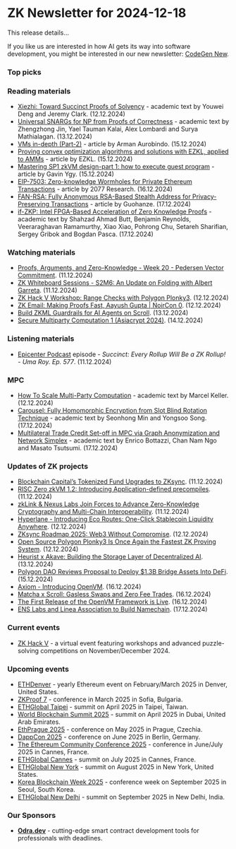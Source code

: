 # ZK Newsletter for 2024-12-18
This release details...

If you like us are interested in how AI gets its way into software development, you might be interested in our new newsletter: [CodeGen New](https://codegen.substack.com/p/codegen-news-for-2024-12-16). 

### Top picks

### Reading materials 
* [Xiezhi: Toward Succinct Proofs of Solvency](https://eprint.iacr.org/2024/2001.pdf) - academic text by Youwei Deng and Jeremy Clark. (12.12.2024)
* [Universal SNARGs for NP from Proofs of Correctness](https://eprint.iacr.org/2024/2015.pdf) - academic text by Zhengzhong Jin, Yael Tauman Kalai, Alex Lombardi and Surya Mathialagan. (13.12.2024)
* [VMs in-depth (Part-2)](https://medium.com/@armanityours/vms-in-depth-part-2-5933d6f98e4c) - article by Arman Aurobindo. (15.12.2024)
* [Proving convex optimization algorithms and solutions with EZKL, applied to AMMs](https://blog.ezkl.xyz/post/cocswap/) - article by EZKL. (15.12.2024)
* [Mastering SP1 zkVM design-part 1: how to execute guest program](https://medium.com/@gavin.ygy/mastering-sp1-zkvm-design-part-1-how-to-execute-guest-program-5d59547e1967) - article by Gavin Ygy. (15.12.2024)
* [EIP-7503: Zero-knowledge Wormholes for Private Ethereum Transactions](https://hackernoon.com/eip-7503-zero-knowledge-wormholes-for-private-ethereum-transactions) - article by 2077 Research. (16.12.2024)
* [FAN-RSA: Fully Anonymous RSA-Based Stealth Address for Privacy-Preserving Transactions](https://medium.com/@guohanze22/fan-rsa-fully-anonymous-rsa-based-stealth-address-for-privacy-preserving-transactions-50a8f289e81f) - article by Guohanze. (17.12.2024)
* [if-ZKP: Intel FPGA-Based Acceleration of Zero Knowledge Proofs](https://arxiv.org/pdf/2412.12481) - academic text by Shahzad Ahmad Butt, Benjamin Reynolds, Veeraraghavan Ramamurthy, Xiao Xiao, Pohrong Chu, Setareh Sharifian, Sergey Gribok and Bogdan Pasca. (17.12.2024)
 
### Watching materials
* [Proofs, Arguments, and Zero-Knowledge - Week 20 - Pedersen Vector Commitment](https://www.youtube.com/watch?v=yPBs4RAEH7Y). (11.12.2024)
* [ZK Whiteboard Sessions - S2M6: An Update on Folding with Albert Garreta](https://www.youtube.com/watch?v=4alOna5X3ro). (11.12.2024)
* [ZK Hack V Workshop: Range Checks with Polygon Plonky3](https://www.youtube.com/watch?v=zVz5BtqkX0A). (12.12.2024)
* [ZK Email: Making Proofs Fast, Aayush Gupta | NoirCon 0](https://www.youtube.com/watch?v=3sNGSHdGF74). (12.12.2024)
* [Build ZKML Guardrails for AI Agents on Scroll](https://www.youtube.com/watch?v=Zy2OFOh-IXM). (13.12.2024)
* [Secure Multiparty Computation 1 (Asiacrypt 2024)](https://www.youtube.com/watch?v=R7E7dLD48Jw). (14.12.2024)

### Listening materials
* [Epicenter Podcast](https://www.youtube.com/watch?v=SuzmcFBDbpk) episode - *Succinct: Every Rollup Will Be a ZK Rollup! - Uma Roy. Ep. 577*. (11.12.2024)
 
### MPC
* [How To Scale Multi-Party Computation](https://eprint.iacr.org/2024/1990.pdf) - academic text by Marcel Keller. (12.12.2024)
* [Carousel: Fully Homomorphic Encryption from Slot Blind Rotation Technique](https://eprint.iacr.org/2024/2032.pdf) - academic text by Seonhong Min and Yongsoo Song. (17.12.2024)
* [Multilateral Trade Credit Set-off in MPC via Graph Anonymization and Network Simplex](https://eprint.iacr.org/2024/2037.pdf) - academic text by Enrico Bottazzi, Chan Nam Ngo and Masato Tsutsumi. (17.12.2024)

### Updates of ZK projects
* [Blockchain Capital’s Tokenized Fund Upgrades to ZKsync](https://zksync.mirror.xyz/u4gbIGhF3tCS2qxiqgcuQoGib11bF8MwDUJ4mnNFV-g). (11.12.2024)
* [RISC Zero zkVM 1.2: Introducing Application-defined precompiles](https://risczero.com/blog/risczero-zkvm-1.2). (11.12.2024)
* [zkLink & Nexus Labs Join Forces to Advance Zero-Knowledge Cryptography and Multi-Chain Interoperability](https://blog.zk.link/zklink-nexus-labs-join-forces-to-advance-zero-knowledge-cryptography-and-multi-chain-7eff052ecb0f). (11.12.2024)
* [Hyperlane - Introducing Eco Routes: One-Click Stablecoin Liquidity Anywhere](https://medium.com/hyperlane/introducing-eco-routes-one-click-stablecoin-liquidity-anywhere-343adc843927). (12.12.2024)
* [ZKsync Roadmap 2025: Web3 Without Compromise](https://zksync.mirror.xyz/QG2Xr4lQdJTbyjeKftPVc6-pj2t9-H9WEGnvCcnusck). (12.12.2024)
* [Open Source Polygon Plonky3 Is Once Again the Fastest ZK Proving System](https://polygon.technology/blog/open-source-polygon-plonky3-is-once-again-the-fastest-zk-proving-system). (12.12.2024)
* [Heurist x Akave: Building the Storage Layer of Decentralized AI](https://heuristai.medium.com/heurist-x-akave-building-the-storage-layer-of-decentralized-ai-916100b47a3f). (13.12.2024)
* [Polygon DAO Reviews Proposal to Deploy $1.3B Bridge Assets Into DeFi](https://daotimes.com/polygon-dao-reviews-proposal-to-deploy-1-3b-bridge-assets-into-defi/). (15.12.2024)
* [Axiom - Introducing OpenVM](https://blog.axiom.xyz/openvm/). (16.12.2024)
* [Matcha x Scroll: Gasless Swaps and Zero Fee Trades](https://scroll.io/blog/matcha-x-scroll). (16.12.2024)
* [The First Release of the OpenVM Framework is Live](https://scroll.io/blog/the-first-release-of-the-openvm-framework-is-live). (16.12.2024)
* [ENS Labs and Linea Association to Build Namechain](https://linea.mirror.xyz/wPxaFN4haJvCmLEEBWAtwG770hnnIcBDlc37Pn5Mgtc). (17.12.2024)

### Current events
* [ZK Hack V](https://zkhack.dev/zkhackV/) - a virtual event featuring workshops and advanced puzzle-solving competitions on November/December 2024.

### Upcoming events
* [ETHDenver](https://www.ethdenver.com/) - yearly Ethereum event on February/March 2025 in Denver, United States.
* [ZKProof 7](https://zkproof.org/events/zkproof-7-sofia/) - conference in March 2025 in Sofia, Bulgaria. 
* [ETHGlobal Taipei](https://ethglobal.com/events/taipei) - summit on April 2025 in Taipei, Taiwan.
* [World Blockchain Summit 2025](https://worldblockchainsummit.com/dxb-oct-24/) - summit on April 2025 in Dubai, United Arab Emirates.
* [EthPrague 2025](https://ethprague.com/) - conference on May 2025 in Prague, Czechia.
* [DappCon 2025](https://dappcon.io/#about) - conference on June 2025 in Berlin, Germany.
* [The Ethereum Community Conference 2025](https://ethcc.io/) - conference in June/July 2025 in Cannes, France.
* [ETHGlobal Cannes](https://ethglobal.com/events/cannes) - summit on July 2025 in Cannes, France.
* [ETHGlobal New York](https://ethglobal.com/events/newyork2025) - summit on August 2025 in New York, United States.
* [Korea Blockchain Week 2025](https://koreablockchainweek.com/) - conference week on September 2025 in Seoul, South Korea.
* [ETHGlobal New Delhi](https://ethglobal.com/events/newdelhi) - summit on September 2025 in New Delhi, India.

### Our Sponsors
* **[Odra.dev](https://odra.dev)** - cutting-edge smart contract development tools for professionals with deadlines.
